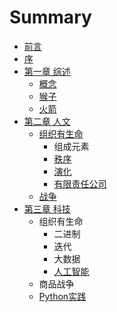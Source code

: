 # Summary

* [前言](README.md)
* [序](序.md)
* [第一章 综述](第一章.md)
    * [概念](概念.md)
    * [猴子](猴子.md)
    * [火箭](火箭.md)
* [第二章 人文](第二章.md)
    * [组织有生命](组织的力量.md)
        * 组成元素
        * [秩序](秩序.md)
        * [演化](演化的力量.md)
        * [有限责任公司](公司.md)
    * [战争](战争.md)
* [第三章 科技](第三章-科技.md)
    * 组织有生命
        * 二进制
        * 迭代
        * 大数据
        * [人工智能](人工智能.md)
    * 商品战争
    * [Python实践](python实践.md)

